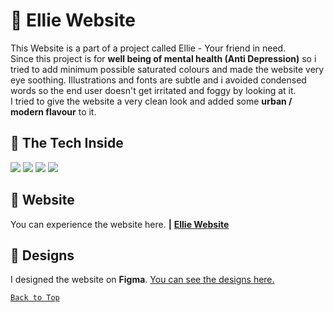 # :dart: Ellie Website
This Website is a part of a project called Ellie - Your friend in need.  
Since this project is for **well being of mental health (Anti Depression)** so i tried to add minimum possible saturated colours and made the website very eye soothing. Illustrations and fonts are subtle and i avoided condensed words so the end user doesn't get irritated and foggy by looking at it.  
I tried to give the website a very clean look and added some **urban / modern flavour** to it. 
## 🧮 The Tech Inside
<img src="https://img.shields.io/badge/HTML5-20232A?style=for-the-badge&logo=html5&logoColor=E34F26">  <img src="https://img.shields.io/badge/CSS3-20232A?style=for-the-badge&logo=css3&logoColor=1572B6">  <img src="https://img.shields.io/badge/JavaScript-20232A?style=for-the-badge&logo=javascript&logoColor=F7DF1E">  <img src="https://img.shields.io/badge/SVG-20232A?style=for-the-badge&logo=SVG&logoColor=FFB13B">    
## :rocket: Website
You can experience the website here. **|** [**Ellie Website**](https://encodearnab.github.io/Ellie-Website/)
## :art: Designs
I designed the website on **Figma**. [You can see the designs here.](https://www.figma.com/file/mFAXEL3MfTh8XnXqMje4qC/Ellie?node-id=0%3A1)  
    
      
[```Back to Top```](#)
